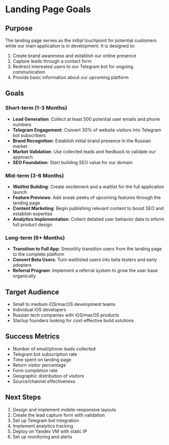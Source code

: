 # Landing Page Goals

## Purpose
The landing page serves as the initial touchpoint for potential customers while our main application is in development. It is designed to:

1. Create brand awareness and establish our online presence
2. Capture leads through a contact form
3. Redirect interested users to our Telegram bot for ongoing communication
4. Provide basic information about our upcoming platform

## Goals

### Short-term (1-3 Months)
- **Lead Generation**: Collect at least 500 potential user emails and phone numbers
- **Telegram Engagement**: Convert 30% of website visitors into Telegram bot subscribers
- **Brand Recognition**: Establish initial brand presence in the Russian market
- **Market Validation**: Use collected leads and feedback to validate our approach
- **SEO Foundation**: Start building SEO value for our domain

### Mid-term (3-6 Months)
- **Waitlist Building**: Create excitement and a waitlist for the full application launch
- **Feature Previews**: Add sneak peeks of upcoming features through the landing page
- **Content Marketing**: Begin publishing relevant content to boost SEO and establish expertise
- **Analytics Implementation**: Collect detailed user behavior data to inform full product design

### Long-term (6+ Months)
- **Transition to Full App**: Smoothly transition users from the landing page to the complete platform
- **Convert Beta Users**: Turn waitlisted users into beta testers and early adopters
- **Referral Program**: Implement a referral system to grow the user base organically

## Target Audience
- Small to medium iOS/macOS development teams
- Individual iOS developers
- Russian tech companies with iOS/macOS products
- Startup founders looking for cost-effective build solutions

## Success Metrics
- Number of email/phone leads collected
- Telegram bot subscription rate
- Time spent on landing page
- Return visitor percentage
- Form completion rate
- Geographic distribution of visitors
- Source/channel effectiveness

## Next Steps
1. Design and implement mobile-responsive layouts
2. Create the lead capture form with validation
3. Set up Telegram bot integration
4. Implement analytics tracking
5. Deploy on Yandex VM with static IP
6. Set up monitoring and alerts 